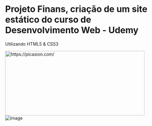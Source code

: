 # Projeto Finans, criação de um site estático do curso de Desenvolvimento Web - Udemy

Utilizando HTML5 & CSS3

<a href="https://picasion.com/"><img src="https://i.picasion.com/pic92/8d7dc8d5ce98db720d9421a548aa1d44.gif" width="450" height="208" border="0" alt="https://picasion.com/" /></a><br />
![image](https://user-images.githubusercontent.com/91023162/184283121-1209d55d-0680-4000-b90e-1888586d4399.png)
